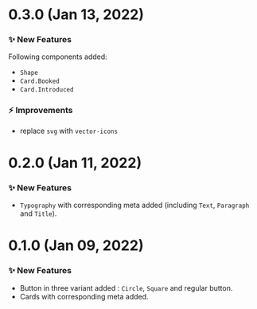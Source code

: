 # 0.3.0 (Jan 13, 2022)

### ✨ New Features

Following components added:
- `Shape`
- `Card.Booked`
- `Card.Introduced`

### ⚡️ Improvements
- replace `svg` with `vector-icons`



# 0.2.0 (Jan 11, 2022)

### ✨ New Features

- `Typography` with corresponding meta added (including `Text`, `Paragraph` and `Title`).

# 0.1.0 (Jan 09, 2022)

### ✨ New Features

- Button in three variant added : `Circle`, `Square` and regular button.
- Cards with corresponding meta added.
